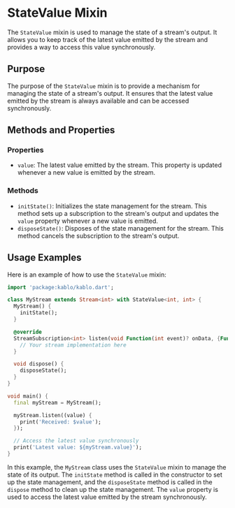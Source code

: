 # StateValue Mixin

The `StateValue` mixin is used to manage the state of a stream's output. It allows you to keep track of the latest value emitted by the stream and provides a way to access this value synchronously.

## Purpose

The purpose of the `StateValue` mixin is to provide a mechanism for managing the state of a stream's output. It ensures that the latest value emitted by the stream is always available and can be accessed synchronously.

## Methods and Properties

### Properties

- `value`: The latest value emitted by the stream. This property is updated whenever a new value is emitted by the stream.

### Methods

- `initState()`: Initializes the state management for the stream. This method sets up a subscription to the stream's output and updates the `value` property whenever a new value is emitted.
- `disposeState()`: Disposes of the state management for the stream. This method cancels the subscription to the stream's output.

## Usage Examples

Here is an example of how to use the `StateValue` mixin:

```dart
import 'package:kablo/kablo.dart';

class MyStream extends Stream<int> with StateValue<int, int> {
  MyStream() {
    initState();
  }

  @override
  StreamSubscription<int> listen(void Function(int event)? onData, {Function? onError, void Function()? onDone, bool? cancelOnError}) {
    // Your stream implementation here
  }

  void dispose() {
    disposeState();
  }
}

void main() {
  final myStream = MyStream();

  myStream.listen((value) {
    print('Received: $value');
  });

  // Access the latest value synchronously
  print('Latest value: ${myStream.value}');
}
```

In this example, the `MyStream` class uses the `StateValue` mixin to manage the state of its output. The `initState` method is called in the constructor to set up the state management, and the `disposeState` method is called in the `dispose` method to clean up the state management. The `value` property is used to access the latest value emitted by the stream synchronously.
